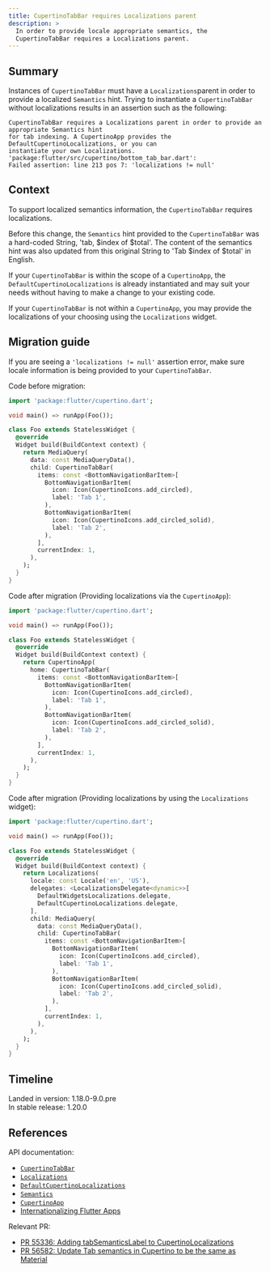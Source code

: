 ```yaml
---
title: CupertinoTabBar requires Localizations parent
description: >
  In order to provide locale appropriate semantics, the
  CupertinoTabBar requires a Localizations parent.
---
```


## Summary

Instances of `CupertinoTabBar` must have a
`Localizations`parent in order to provide a localized
`Semantics` hint. Trying to instantiate a
`CupertinoTabBar` without localizations
results in an assertion such as the following:

```nocode
CupertinoTabBar requires a Localizations parent in order to provide an appropriate Semantics hint
for tab indexing. A CupertinoApp provides the DefaultCupertinoLocalizations, or you can
instantiate your own Localizations.
'package:flutter/src/cupertino/bottom_tab_bar.dart':
Failed assertion: line 213 pos 7: 'localizations != null'
```

## Context

To support localized semantics information,
the `CupertinoTabBar` requires localizations.

Before this change, the `Semantics` hint provided
to the `CupertinoTabBar` was a hard-coded String,
'tab, $index of $total'. The content of the semantics
hint was also updated from this original
String to 'Tab $index of $total' in English.

If your `CupertinoTabBar` is within the scope
of a `CupertinoApp`, the `DefaultCupertinoLocalizations`
is already instantiated and may suit your
needs without having to make a change to your existing code.

If your `CupertinoTabBar` is not within a `CupertinoApp`,
you may provide the localizations of
your choosing using the `Localizations` widget.

## Migration guide

If you are seeing a `'localizations != null'` assertion error,
make sure locale information is being
provided to your `CupertinoTabBar`.

Code before migration:

```dart
import 'package:flutter/cupertino.dart';

void main() => runApp(Foo());

class Foo extends StatelessWidget {
  @override
  Widget build(BuildContext context) {
    return MediaQuery(
      data: const MediaQueryData(),
      child: CupertinoTabBar(
        items: const <BottomNavigationBarItem>[
          BottomNavigationBarItem(
            icon: Icon(CupertinoIcons.add_circled),
            label: 'Tab 1',
          ),
          BottomNavigationBarItem(
            icon: Icon(CupertinoIcons.add_circled_solid),
            label: 'Tab 2',
          ),
        ],
        currentIndex: 1,
      ),
    );
  }
}
```

Code after migration (Providing localizations via the `CupertinoApp`):

```dart
import 'package:flutter/cupertino.dart';

void main() => runApp(Foo());

class Foo extends StatelessWidget {
  @override
  Widget build(BuildContext context) {
    return CupertinoApp(
      home: CupertinoTabBar(
        items: const <BottomNavigationBarItem>[
          BottomNavigationBarItem(
            icon: Icon(CupertinoIcons.add_circled),
            label: 'Tab 1',
          ),
          BottomNavigationBarItem(
            icon: Icon(CupertinoIcons.add_circled_solid),
            label: 'Tab 2',
          ),
        ],
        currentIndex: 1,
      ),
    );
  }
}
```

Code after migration (Providing localizations by using
the `Localizations` widget):

```dart
import 'package:flutter/cupertino.dart';

void main() => runApp(Foo());

class Foo extends StatelessWidget {
  @override
  Widget build(BuildContext context) {
    return Localizations(
      locale: const Locale('en', 'US'),
      delegates: <LocalizationsDelegate<dynamic>>[
        DefaultWidgetsLocalizations.delegate,
        DefaultCupertinoLocalizations.delegate,
      ],
      child: MediaQuery(
        data: const MediaQueryData(),
        child: CupertinoTabBar(
          items: const <BottomNavigationBarItem>[
            BottomNavigationBarItem(
              icon: Icon(CupertinoIcons.add_circled),
              label: 'Tab 1',
            ),
            BottomNavigationBarItem(
              icon: Icon(CupertinoIcons.add_circled_solid),
              label: 'Tab 2',
            ),
          ],
          currentIndex: 1,
        ),
      ),
    );
  }
}
```

## Timeline

Landed in version: 1.18.0-9.0.pre<br>
In stable release: 1.20.0

## References

API documentation:

* [`CupertinoTabBar`][]
* [`Localizations`][]
* [`DefaultCupertinoLocalizations`][]
* [`Semantics`][]
* [`CupertinoApp`][]
* [Internationalizing Flutter Apps][]


Relevant PR:

* [PR 55336: Adding tabSemanticsLabel to CupertinoLocalizations][]
* [PR 56582: Update Tab semantics in Cupertino to be the same as Material][]

[`CupertinoTabBar`]: {{site.api}}/flutter/cupertino/CupertinoTabBar-class.html
[`Localizations`]: {{site.api}}/flutter/widgets/Localizations-class.html
[`DefaultCupertinoLocalizations`]: {{site.api}}/flutter/cupertino/DefaultCupertinoLocalizations-class.html
[`Semantics`]: {{site.api}}/flutter/widgets/Semantics-class.html
[`CupertinoApp`]: {{site.api}}/flutter/cupertino/CupertinoApp-class.html
[Internationalizing Flutter Apps]: /ui/accessibility-and-internationalization/internationalization
[PR 55336: Adding tabSemanticsLabel to CupertinoLocalizations]: {{site.repo.flutter}}/pull/55336
[PR 56582: Update Tab semantics in Cupertino to be the same as Material]: {{site.repo.flutter}}/pull/56582#issuecomment-625497951
